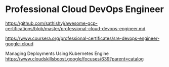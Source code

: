# Professional Cloud DevOps Engineer

https://github.com/sathishvj/awesome-gcp-certifications/blob/master/professional-cloud-devops-engineer.md

https://www.coursera.org/professional-certificates/sre-devops-engineer-google-cloud


Managing Deployments Using Kubernetes Engine
https://www.cloudskillsboost.google/focuses/639?parent=catalog
